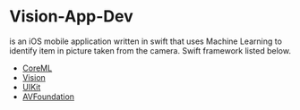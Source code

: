 # Vision-App-Dev
is an iOS mobile application written in swift that uses Machine Learning to identify item in picture taken from the camera. Swift framework listed below.

* [CoreML](https://developer.apple.com/documentation/coreml) 
* [Vision](https://developer.apple.com/documentation/vision)
* [UIKit](https://developer.apple.com/documentation/uikit)
* [AVFoundation](https://developer.apple.com/av-foundation/)
